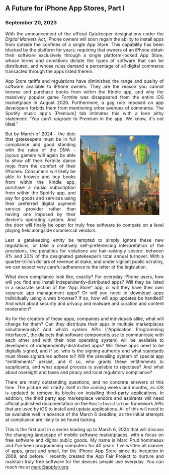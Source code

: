 ## A Future for iPhone App Stores, Part I
### September 20, 2023

<style>
p { text-align: justify; }
</style>

With the announcement of the official Gatekeeper designations under the *Digital Markets Act*, iPhone owners will soon regain the ability to install apps from outside the confines of a single App Store. This capability has been blocked by the platform for years, requiring that owners of an iPhone obtain their software exclusively through a single platform-locked App Store, whose terms and conditions dictate the types of software that can be distributed, and whose rules demand a percentage of all digital commerce transacted through the apps listed therein.

App Store tariffs and regulations have diminished the range and quality of software available to iPhone owners. They are the reason you cannot browse and purchase books from within the Kindle app, and why the massively popular game Fortnite was disappeared from the entire iOS marketplace in August 2020. Furthermore, a gag rule imposed on app developers forbids them from mentioning other avenues of commerce. The Spotify music app's [Premium] tab intimates this with a lone pithy statement: “You can't upgrade to Premium in the app. We know, it's not ideal.”

<img style="padding: 1em; width: 50%;" align="right" alt="image of a marketplace" src="a-future-for-app-stores.png" />

But by March of 2024 – the date that gatekeepers must be in full compliance and good standing with the rules of the DMA – joyous gamers will again be able to show off their Fortnite dance mojo from the comfort of their iPhones. Consumers will likely be able to browse and buy books from within the Kindle app, purchase a music subscription from within the Spotify app, and pay for goods and services using their preferred digital payment service provider rather than having one imposed by their device's operating system. And the door will finally be open for truly free software to compete on a level playing field alongside commercial vendors.

Lest a gatekeeping entity be tempted to simply ignore these new regulations, or take a creatively self-preferencing interpretation of the provisions, the penalties for violations are hair-raisingly severe: between 4% and 20% of the designated gatekeeper’s total annual turnover. With a quarter-trillion dollars of revenue at stake, and under vigilant public scrutiny, we can expect very careful adherence to the letter of the legislation.

What does compliance look like, exactly? For everyday iPhone users, how will you find and install independently-distributed apps? Will they be listed in a separate section of the "App Store" app, or will they have their own separate app management apps? Or will you need to download apps individually using a web browser? If so, how will app updates be handled? And what about security and privacy and malware and curation and content moderation?

As for the creators of these apps, companies and individuals alike, what will change for them? Can they distribute their apps in multiple marketplaces simultaneously? And which system APIs ("Application Programming Interfaces", the dialects that software components use to communicate with each other and with their host operating system) will be available to developers of independently-distributed apps? Will these apps need to be digitally signed, and if so, who is the signing authority and what standards must these signatures adhere to? Will the prevailing system of special app "entitlements" persist, and if so, who grants these entitlements to supplicants, and what appeal process is available to rejectees? And what about oversight and taxes and piracy and local regulatory compliance?

There are many outstanding questions, and no concrete answers at this time. The picture will clarify itself in the coming weeks and months, as iOS is updated to remove its blocks on installing third-party applications. In addition, the third party app marketplace vendors and aspirants will need official published documentation on the `MobileInstallation` framework APIs that are used by iOS to install and update applications. All of this will need to be available well in advance of the March 6 deadline, as the initial attempts at compliance are likely to be found lacking.

This is the first part in a series leading up to March 6, 2024 that will discuss the changing landscape of mobile software marketplaces, with a focus on free software and digital public goods. My name is Marc Prud'hommeaux and I've been programming computers for 40 years. I've written all manner of apps, great and small, for the iPhone App Store since its inception in 2008, and before. I recently created the App Fair Project to nurture and maintain truly free software for the devices people use everyday. You can reach me at marc@appfair.org.
